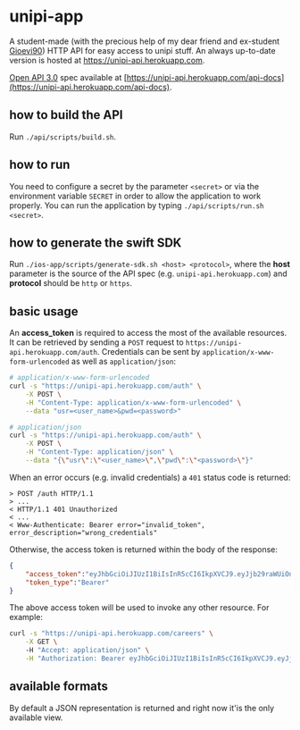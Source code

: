 # unipi-app

A student-made (with the precious help of my dear friend and ex-student [Gioevi90](https://github.com/Gioevi90)) HTTP API for easy access to unipi stuff.
An always up-to-date version is hosted at https://unipi-api.herokuapp.com.

[Open API 3.0](https://spec.openapis.org/oas/v3.0.0) spec available at [https://unipi-api.herokuapp.com/api-docs](https://unipi-api.herokuapp.com/api-docs).

## how to build the API

Run `./api/scripts/build.sh`.

## how to run

You need to configure a secret by the parameter `<secret>` or via the environment variable `SECRET` in order to allow the application to work properly.
You can run the application by typing `./api/scripts/run.sh <secret>`.

## how to generate the swift SDK

Run `./ios-app/scripts/generate-sdk.sh <host> <protocol>`, where the **host** parameter is the source of the API spec (e.g. `unipi-api.herokuapp.com`) and **protocol** should be `http` or `https`.

## basic usage

An **access_token** is required to access the most of the available resources.
It can be retrieved by sending a `POST` request to `https://unipi-api.herokuapp.com/auth`.
Credentials can be sent by `application/x-www-form-urlencoded` as well as `application/json`:

```sh
# application/x-www-form-urlencoded
curl -s "https://unipi-api.herokuapp.com/auth" \
    -X POST \
    -H "Content-Type: application/x-www-form-urlencoded" \
    --data "usr=<user_name>&pwd=<password>"

# application/json
curl -s "https://unipi-api.herokuapp.com/auth" \
    -X POST \
    -H "Content-Type: application/json" \
    --data "{\"usr\":\"<user_name>\",\"pwd\":\"<password>\"}"
```

When an error occurs (e.g. invalid credentials) a `401` status code is returned:

```
> POST /auth HTTP/1.1
> ...
< HTTP/1.1 401 Unauthorized
< ...
< Www-Authenticate: Bearer error="invalid_token", error_description="wrong_credentials"
```

Otherwise, the access token is returned within the body of the response:

```json
{
    "access_token":"eyJhbGciOiJIUzI1BiIsInR5cCI6IkpXVCJ9.eyJjb29raWUiOnsiSlNFU1NJT05JRCI6IkE0RTAxMTY5RjIxMzg1NDBDNTRBNDhCMjlGMEVBMkQ2Iiwic2hpYl9pZHBfc2Vzc2lvbiI6ImU1Y2VmFRElYmU2M2JiZDczZThjMGY4ZDYxYzZiYTEwMGQ3NGRlMjU2MGY1NzliYWZkOGRiZmRjYjZmZDZmMGMiLCJfc2hpYnNlc3Npb25fNjU3MzczNjUzMzVmNzU2ZTY5NzA2OTY4NzQ3NDcwNzMzYTJmMmY3Nzc3NzcyZTczNzQ3NTY0NjU2ZTc0NjkyZTc1NmU2OTcwNjkyZTY5NzQyZjczNjg2OTYyNjI2ZjZjNjU3NDY4IjoiX2QwN2ZlZDYzM2UzMTMzYzU3ZDVkMTIyY2QyYmVlOWNkIn0sImlhdCI6MTYzNDU2OTI0NX0.oAmk5gmfzADUBSddu7c_tc7z3zuTy5Pu_19wqwWiTDI",
    "token_type":"Bearer"
}
```

The above access token will be used to invoke any other resource. For example:

```sh
curl -s "https://unipi-api.herokuapp.com/careers" \
    -X GET \ 
    -H "Accept: application/json" \
    -H "Authorization: Bearer eyJhbGciOiJIUzI1BiIsInR5cCI6IkpXVCJ9.eyJjb29raWUiOnsiSlNFU1NJT05JRCI6IkE0RTAxMTY5RjIxMzg1NDBDNTRBNDhCMjlGMEVBMkQ2Iiwic2hpYl9pZHBfc2Vzc2lvbiI6ImU1Y2VmFRElYmU2M2JiZDczZThjMGY4ZDYxYzZiYTEwMGQ3NGRlMjU2MGY1NzliYWZkOGRiZmRjYjZmZDZmMGMiLCJfc2hpYnNlc3Npb25fNjU3MzczNjUzMzVmNzU2ZTY5NzA2OTY4NzQ3NDcwNzMzYTJmMmY3Nzc3NzcyZTczNzQ3NTY0NjU2ZTc0NjkyZTc1NmU2OTcwNjkyZTY5NzQyZjczNjg2OTYyNjI2ZjZjNjU3NDY4IjoiX2QwN2ZlZDYzM2UzMTMzYzU3ZDVkMTIyY2QyYmVlOWNkIn0sImlhdCI6MTYzNDU2OTI0NX0.oAmk5gmfzADUBSddu7c_tc7z3zuTy5Pu_19wqwWiTDI"
```

## available formats

By default a JSON representation is returned and right now it'is the only available view.

